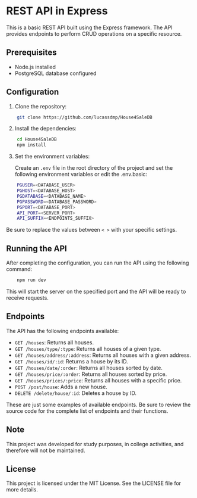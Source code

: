# REST API in Express

This is a basic REST API built using the Express framework. The API provides endpoints to perform CRUD operations on a specific resource.

## Prerequisites

- Node.js installed
- PostgreSQL database configured

## Configuration

1. Clone the repository:
```bash
    git clone https://github.com/lucassdmp/House4SaleDB
```

2. Install the dependencies: 
```bash
    cd House4SaleDB
    npm install
```	


3. Set the environment variables:

    Create an `.env` file in the root directory of the project and set the following environment variables or edit the .env.basic:

```bash
    PGUSER=<DATABASE_USER>
    PGHOST=<DATABASE_HOST>
    PGDATABASE=<DATABASE_NAME>
    PGPASSWORD=<DATABASE_PASSWORD>
    PGPORT=<DATABASE_PORT>
    API_PORT=<SERVER_PORT>
    API_SUFFIX=<ENDPOINTS_SUFFIX>
```


Be sure to replace the values between `< >` with your specific settings.

## Running the API

After completing the configuration, you can run the API using the following command:

```bash
    npm run dev
```


This will start the server on the specified port and the API will be ready to receive requests.

## Endpoints

The API has the following endpoints available:

- `GET /houses`: Returns all houses.
- `GET /houses/type/:type`: Returns all houses of a given type.
- `GET /houses/address/:address`: Returns all houses with a given address.
- `GET /houses/id/:id`: Returns a house by its ID.
- `GET /houses/date/:order`: Returns all houses sorted by date.
- `GET /houses/price/:order`: Returns all houses sorted by price.
- `GET /houses/prices/:price`: Returns all houses with a specific price.
- `POST /post/house`: Adds a new house.
- `DELETE /delete/house/:id`: Deletes a house by ID.

These are just some examples of available endpoints. Be sure to review the source code for the complete list of endpoints and their functions.

## Note

This project was developed for study purposes, in college activities, and therefore will not be maintained.


## License

This project is licensed under the MIT License. See the LICENSE file for more details.
